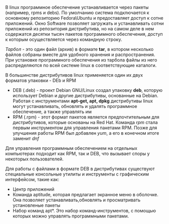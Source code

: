 В linux программное обеспечение устанавливается через пакеты (например, rpms и debs). По умолчанию система подключается к основному репозиторию Fedora\Ubuntu и предоставляет доступ к сотне приложений. Окно Software позволяет загружать и устанавливать сотни приложений из репозитория дистрибутива, но на самом деле в нем содержатся десятки тысяч пакетов программного обеспечения, доступ к которым осуществляется через командную строку.  
  
_Тарбол_ - это один файл (архив) в формате **tar**, в котором несколько файлов собраны вместе для удобного хранения и распространения. При установке программного обеспечения из тарбола файлы из него распределяются по всей системе linux в соответствующие каталоги.  
  
В большинстве дистрибутивов linux применяется один их двух форматов упаковки - DEb и RPM  
* DEB (.deb) - проект Debian GNU/Linux создал упаковку **deb**, которую использует Debian и другие дистрибутивы, основанные на Debian. Работая с инструментами **apt-get, apt, dpkg** дистрибутивы linux могут устанавливать, обновлять и удалять программное обеспечение, а также управлять им  
* RPM (.rpm) - этот формат пакетов является предпочтительным для дистрибутивов, которые основаны на Red Hat. Команда _rpm_ стала первым инструментом для управления пакетами RPM. Позже для улучшения работы RPM был добавлен _yum_, а его в конечном итоге заменит _dnf_  
  
Для управления программным обеспечением на отдельных компьютерах подходит как RPM, так и DEB, что вызывает споры у некоторых пользователей.  
  
Для работы с файлами в формате DEB в дистрибутивах существуют специальные консольные утилиты и инструменты с графическим интерфейсом, такие как:  
* Центр приложений  
* Команда aptitude, которая предлагает экранное меню в оболочке. Она позволяет устанавливать,обновлять и просматривать установленые пакеты  
* Набор команд apt*. Это набор команд-инструментов, с помощью которых можно управлять программными пакетами.